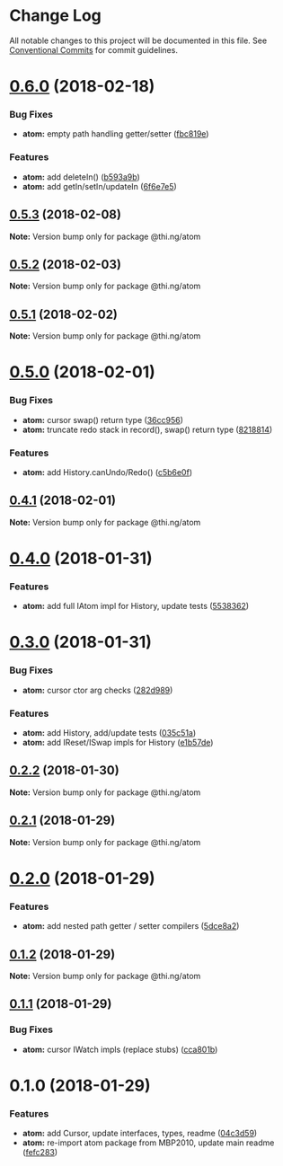 # Change Log

All notable changes to this project will be documented in this file.
See [Conventional Commits](https://conventionalcommits.org) for commit guidelines.

<a name="0.6.0"></a>
# [0.6.0](https://github.com/thi-ng/umbrella/compare/@thi.ng/atom@0.5.3...@thi.ng/atom@0.6.0) (2018-02-18)


### Bug Fixes

* **atom:** empty path handling getter/setter ([fbc819e](https://github.com/thi-ng/umbrella/commit/fbc819e))


### Features

* **atom:** add deleteIn() ([b593a9b](https://github.com/thi-ng/umbrella/commit/b593a9b))
* **atom:** add getIn/setIn/updateIn ([6f6e7e5](https://github.com/thi-ng/umbrella/commit/6f6e7e5))




<a name="0.5.3"></a>
## [0.5.3](https://github.com/thi-ng/umbrella/compare/@thi.ng/atom@0.5.2...@thi.ng/atom@0.5.3) (2018-02-08)




**Note:** Version bump only for package @thi.ng/atom

<a name="0.5.2"></a>
## [0.5.2](https://github.com/thi-ng/umbrella/compare/@thi.ng/atom@0.5.1...@thi.ng/atom@0.5.2) (2018-02-03)




**Note:** Version bump only for package @thi.ng/atom

<a name="0.5.1"></a>
## [0.5.1](https://github.com/thi-ng/umbrella/compare/@thi.ng/atom@0.5.0...@thi.ng/atom@0.5.1) (2018-02-02)




**Note:** Version bump only for package @thi.ng/atom

<a name="0.5.0"></a>
# [0.5.0](https://github.com/thi-ng/umbrella/compare/@thi.ng/atom@0.4.1...@thi.ng/atom@0.5.0) (2018-02-01)


### Bug Fixes

* **atom:** cursor swap() return type ([36cc956](https://github.com/thi-ng/umbrella/commit/36cc956))
* **atom:** truncate redo stack in record(), swap() return type ([8218814](https://github.com/thi-ng/umbrella/commit/8218814))


### Features

* **atom:** add History.canUndo/Redo() ([c5b6e0f](https://github.com/thi-ng/umbrella/commit/c5b6e0f))




<a name="0.4.1"></a>
## [0.4.1](https://github.com/thi-ng/umbrella/compare/@thi.ng/atom@0.4.0...@thi.ng/atom@0.4.1) (2018-02-01)




**Note:** Version bump only for package @thi.ng/atom

<a name="0.4.0"></a>
# [0.4.0](https://github.com/thi-ng/umbrella/compare/@thi.ng/atom@0.3.0...@thi.ng/atom@0.4.0) (2018-01-31)


### Features

* **atom:** add full IAtom impl for History, update tests ([5538362](https://github.com/thi-ng/umbrella/commit/5538362))




<a name="0.3.0"></a>
# [0.3.0](https://github.com/thi-ng/umbrella/compare/@thi.ng/atom@0.2.2...@thi.ng/atom@0.3.0) (2018-01-31)


### Bug Fixes

* **atom:** cursor ctor arg checks ([282d989](https://github.com/thi-ng/umbrella/commit/282d989))


### Features

* **atom:** add History, add/update tests ([035c51a](https://github.com/thi-ng/umbrella/commit/035c51a))
* **atom:** add IReset/ISwap impls for History ([e1b57de](https://github.com/thi-ng/umbrella/commit/e1b57de))




<a name="0.2.2"></a>
## [0.2.2](https://github.com/thi-ng/umbrella/compare/@thi.ng/atom@0.2.1...@thi.ng/atom@0.2.2) (2018-01-30)




**Note:** Version bump only for package @thi.ng/atom

<a name="0.2.1"></a>
## [0.2.1](https://github.com/thi-ng/umbrella/compare/@thi.ng/atom@0.2.0...@thi.ng/atom@0.2.1) (2018-01-29)




**Note:** Version bump only for package @thi.ng/atom

<a name="0.2.0"></a>
# [0.2.0](https://github.com/thi-ng/umbrella/compare/@thi.ng/atom@0.1.2...@thi.ng/atom@0.2.0) (2018-01-29)


### Features

* **atom:** add nested path getter / setter compilers ([5dce8a2](https://github.com/thi-ng/umbrella/commit/5dce8a2))




<a name="0.1.2"></a>
## [0.1.2](https://github.com/thi-ng/umbrella/compare/@thi.ng/atom@0.1.1...@thi.ng/atom@0.1.2) (2018-01-29)




**Note:** Version bump only for package @thi.ng/atom

<a name="0.1.1"></a>
## [0.1.1](https://github.com/thi-ng/umbrella/compare/@thi.ng/atom@0.1.0...@thi.ng/atom@0.1.1) (2018-01-29)


### Bug Fixes

* **atom:** cursor IWatch impls (replace stubs) ([cca801b](https://github.com/thi-ng/umbrella/commit/cca801b))




<a name="0.1.0"></a>
# 0.1.0 (2018-01-29)


### Features

* **atom:** add Cursor, update interfaces, types, readme ([04c3d59](https://github.com/thi-ng/umbrella/commit/04c3d59))
* **atom:** re-import atom package from MBP2010, update main readme ([fefc283](https://github.com/thi-ng/umbrella/commit/fefc283))
